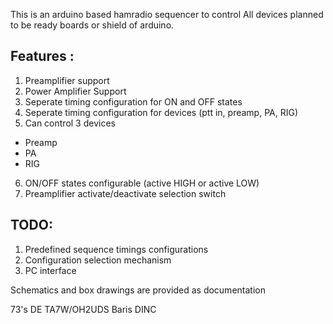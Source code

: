 This is an arduino based hamradio sequencer to control
All devices planned to be ready boards or shield of arduino.

Features :
----------
1) Preamplifier support
2) Power Amplifier Support
3) Seperate timing configuration for ON and OFF states
4) Seperate timing configuration for devices (ptt in, preamp, PA, RIG)
5) Can control 3 devices
- Preamp 
- PA
- RIG
6) ON/OFF states configurable (active HIGH or active LOW)
7) Preamplifier activate/deactivate selection switch


TODO:
-----
1) Predefined sequence timings configurations
2) Configuration selection mechanism
3) PC interface


Schematics and box drawings are provided as documentation

73's DE TA7W/OH2UDS
Baris DINC

